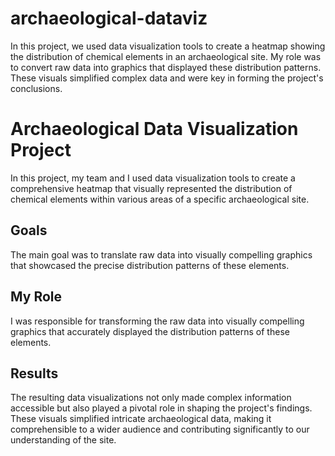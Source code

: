 # archaeological-dataviz
In this project, we used data visualization tools to create a heatmap showing the distribution of chemical elements in an archaeological site. My role was to convert raw data into graphics that displayed these distribution patterns. These visuals simplified complex data and were key in forming the project's conclusions.
# Archaeological Data Visualization Project

In this project, my team and I used data visualization tools to create a comprehensive heatmap that visually represented the distribution of chemical elements within various areas of a specific archaeological site.

## Goals
The main goal was to translate raw data into visually compelling graphics that showcased the precise distribution patterns of these elements. 

## My Role
I was responsible for transforming the raw data into visually compelling graphics that accurately displayed the distribution patterns of these elements.

## Results
The resulting data visualizations not only made complex information accessible but also played a pivotal role in shaping the project's findings. These visuals simplified intricate archaeological data, making it comprehensible to a wider audience and contributing significantly to our understanding of the site.
